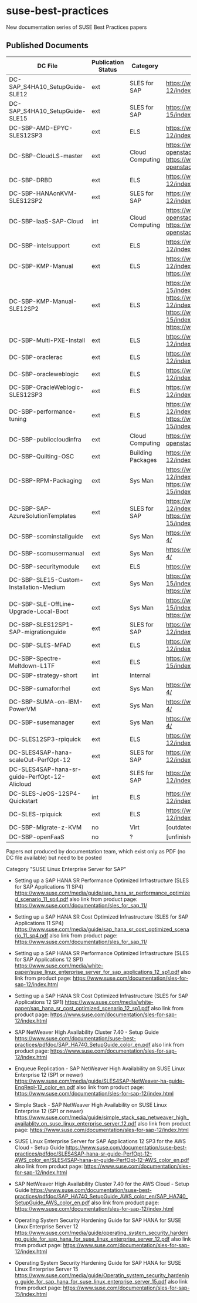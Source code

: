 # suse-best-practices
New documentation series of SUSE Best Practices papers

## Published Documents

| DC File | Publication Status | Category | Product page links |
| ------- | ------------------ | -------- | ------------------ |
| DC-SAP_S4HA10_SetupGuide-SLE12 | ext | SLES for SAP | https://www.suse.com/documentation/sles-for-sap-12/index.html |
| DC-SAP_S4HA10_SetupGuide-SLE15 | ext | SLES for SAP | https://www.suse.com/documentation/sles-for-sap-15/index.html |
| DC-SBP-AMD-EPYC-SLES12SP3 | ext | ELS | https://www.suse.com/documentation/sles-12/index.html |
| DC-SBP-CloudLS-master | ext | Cloud Computing | https://www.suse.com/documentation/suse-openstack-cloud-9/index.html, https://www.suse.com/documentation/suse-openstack-cloud-8/  |
| DC-SBP-DRBD | ext | ELS | https://www.suse.com/documentation/sles-12/index.html |
| DC-SBP-HANAonKVM-SLES12SP2 | ext | SLES for SAP | https://www.suse.com/documentation/sles-for-sap-12/index.html |
| DC-SBP-IaaS-SAP-Cloud | int | Cloud Computing | https://www.suse.com/documentation/suse-openstack-cloud-9/index.html, https://www.suse.com/documentation/suse-openstack-cloud-8/ |
| DC-SBP-intelsupport | ext | ELS | https://www.suse.com/documentation/sles-12/index.html |
| DC-SBP-KMP-Manual | ext | ELS | https://www.suse.com/documentation/sles-12/index.html, https://www.suse.com/documentation/sled-12/ |
| DC-SBP-KMP-Manual-SLE12SP2 | ext | ELS | https://www.suse.com/documentation/sles-15/index.html, https://www.suse.com/documentation/sles-12/index.html, https://www.suse.com/documentation/sled-15/index.html, https://www.suse.com/documentation/sled-12/ |
| DC-SBP-Multi-PXE-Install | ext | ELS | https://www.suse.com/documentation/sles-12/index.html |
| DC-SBP-oraclerac | ext | ELS | https://www.suse.com/documentation/sles-12/index.html |
| DC-SBP-oracleweblogic | ext | ELS | https://www.suse.com/documentation/sles-12/index.html |
| DC-SBP-OracleWeblogic-SLES12SP3 | ext | ELS | https://www.suse.com/documentation/sles-12/index.html |
| DC-SBP-performance-tuning | ext | ELS | https://www.suse.com/documentation/sles-12/index.html, https://www.suse.com/documentation/sles-15/index.html  |
| DC-SBP-publiccloudinfra | ext | Cloud Computing | https://www.suse.com/documentation/suse-openstack-cloud-7/ |
| DC-SBP-Quilting-OSC | ext | Building Packages | https://www.suse.com/documentation/sles-12/index.html |
| DC-SBP-RPM-Packaging | ext | Sys Man | https://www.suse.com/documentation/sles-12/index.html, https://www.suse.com/documentation/sles-15/index.html |
| DC-SBP-SAP-AzureSolutionTemplates | ext | SLES for SAP | https://www.suse.com/documentation/sles-for-sap-12/index.html, https://www.suse.com/documentation/sles-for-sap-15/index.html |
| DC-SBP-scominstallguide | ext | Sys Man | https://www.suse.com/documentation/suse-manager-4/ |
| DC-SBP-scomusermanual | ext | Sys Man | https://www.suse.com/documentation/suse-manager-4/ |
| DC-SBP-securitymodule | ext | ELS | https://www.suse.com/documentation/sles11/index.html |
| DC-SBP-SLE15-Custom-Installation-Medium | ext | Sys Man | https://www.suse.com/documentation/sles-15/index.html, https://www.suse.com/documentation/sled-15/ |
| DC-SBP-SLE-OffLine-Upgrade-Local-Boot | ext | Sys Man | https://www.suse.com/documentation/sles-15/index.html, https://www.suse.com/documentation/sled-15/ |
| DC-SBP-SLES12SP1-SAP-migrationguide | ext | SLES for SAP | https://www.suse.com/documentation/sles-for-sap-12/index.html |
| DC-SBP-SLES-MFAD | ext | ELS | https://www.suse.com/documentation/sles-12/index.html |
| DC-SBP-Spectre-Meltdown-L1TF | ext | ELS | https://www.suse.com/documentation/sles-15/index.html plus all other SLE-based products |
| DC-SBP-strategy-short | int | Internal |
| DC-SBP-sumaforrhel | ext | Sys Man | https://www.suse.com/documentation/suse-manager-4/ |
| DC-SBP-SUMA-on-IBM-PowerVM | ext | Sys Man | https://www.suse.com/documentation/suse-manager-4/ |
| DC-SBP-susemanager | ext | Sys Man | https://www.suse.com/documentation/suse-manager-4/ |
| DC-SLES12SP3-rpiquick | ext | ELS | https://www.suse.com/documentation/sles-12/index.html |
| DC-SLES4SAP-hana-scaleOut-PerfOpt-12 | ext | SLES for SAP | https://www.suse.com/documentation/sles-for-sap-12/index.html |
| DC-SLES4SAP-hana-sr-guide-PerfOpt-12-Alicloud | ext | SLES for SAP | https://www.suse.com/documentation/sles-for-sap-12/index.html |
| DC-SLES-JeOS-12SP4-Quickstart | int | ELS | https://www.suse.com/documentation/sles-12/index.html |
| DC-SLES-rpiquick | ext | ELS | https://www.suse.com/documentation/sles-12/index.html |
| DC-SBP-Migrate-z-KVM | no | Virt | [outdated] |
| DC-SBP-openFaaS | no | ? | [unfinished, outdated] |


Papers not produced by documentation team, which exist only as PDF (no DC file available) but need to be posted

Category "SUSE Linux Enterprise Server for SAP"

* Setting up a SAP HANA SR Performance Optimized Infrastructure (SLES for SAP Applications 11 SP4)
  https://www.suse.com/media/guide/sap_hana_sr_performance_optimized_scenario_11_sp4.pdf
  also link from product page:
  https://www.suse.com/documentation/sles_for_sap_11/

* Setting up a SAP HANA SR Cost Optimized Infrastructure (SLES for SAP Applications 11 SP4)
  https://www.suse.com/media/guide/sap_hana_sr_cost_optimized_scenario_11_sp4.pdf
  also link from product page:
  https://www.suse.com/documentation/sles_for_sap_11/

* Setting up a SAP HANA SR Performance Optimized Infrastructure (SLES for SAP Applications 12 SP1)       
  https://www.suse.com/media/white-paper/suse_linux_enterprise_server_for_sap_applications_12_sp1.pdf
  also link from product page: 
  https://www.suse.com/documentation/sles-for-sap-12/index.html

* Setting up a SAP HANA SR Cost Optimized Infrastructure (SLES for SAP Applications 12 SP1)
  https://www.suse.com/media/white-paper/sap_hana_sr_cost_optimized_scenario_12_sp1.pdf
  also link from product page:
  https://www.suse.com/documentation/sles-for-sap-12/index.html

* SAP NetWeaver High Availability Cluster 7.40 - Setup Guide
  https://www.suse.com/documentation/suse-best-practices/pdfdoc/SAP_HA740_SetupGuide_color_en.pdf
  also link from product page:
  https://www.suse.com/documentation/sles-for-sap-12/index.html

* Enqueue Replication - SAP NetWeaver High Availability on SUSE Linux Enterprise 12 (SP1 or newer)
  https://www.suse.com/media/guide/SLES4SAP-NetWeaver-ha-guide-EnqRepl-12_color_en.pdf
  also link from product page:
  https://www.suse.com/documentation/sles-for-sap-12/index.html

* Simple Stack - SAP NetWeaver High Availability on SUSE Linux Enterprise 12 (SP1 or newer)      
  https://www.suse.com/media/guide/simple_stack_sap_netweaver_high_availablity_on_suse_linux_enterprise_server_12.pdf
  also link from product page:
  https://www.suse.com/documentation/sles-for-sap-12/index.html

* SUSE Linux Enterprise Server for SAP Applications 12 SP3 for the AWS Cloud - Setup Guide
  https://www.suse.com/documentation/suse-best-practices/pdfdoc/SLES4SAP-hana-sr-guide-PerfOpt-12-AWS_color_en/SLES4SAP-hana-sr-guide-PerfOpt-12-AWS_color_en.pdf
  also link from product page:
  https://www.suse.com/documentation/sles-for-sap-12/index.html

* SAP NetWeaver High Availability Cluster 7.40 for the AWS Cloud - Setup Guide
  https://www.suse.com/documentation/suse-best-practices/pdfdoc/SAP_HA740_SetupGuide_AWS_color_en/SAP_HA740_SetupGuide_AWS_color_en.pdf
  also link from product page:
  https://www.suse.com/documentation/sles-for-sap-12/index.html

* Operating System Security Hardening Guide for SAP HANA for SUSE Linux Enterprise Server 12
  https://www.suse.com/media/guide/operating_system_security_hardening_guide_for_sap_hana_for_suse_linux_enterprise_server_12.pdf
  also link from product page:
  https://www.suse.com/documentation/sles-for-sap-12/index.html

* Operating System Security Hardening Guide for SAP HANA for SUSE Linux Enterprise Server 15
  https://www.suse.com/media/guide/Operatin_system_security_hardening_guide_for_sap_hana_for_suse_linux_enterprise_server_15.pdf
  also link from product page:
  https://www.suse.com/documentation/sles-for-sap-15/index.html


